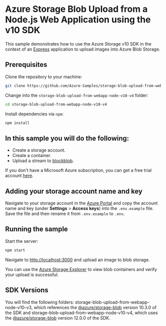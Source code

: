 # Azure Storage Blob Upload from a Node.js Web Application using the v10 SDK

This sample demonstrates how to use the Azure Storage v10 SDK in the context of an [Express](https://expressjs.com/) application to upload images into Azure Blob Storage.

## Prerequisites

Clone the repository to your machine:

```bash
git clone https://github.com/Azure-Samples/storage-blob-upload-from-webapp-node-v10.git
```

Change into the `storage-blob-upload-from-webapp-node-v10-v4` folder:

```bash
cd storage-blob-upload-from-webapp-node-v10-v4
```

Install dependencies via `npm`:

```bash
npm install
```

## In this sample you will do the following:

* Create a storage account.
* Create a container.
* Upload a stream to [blockblob](https://docs.microsoft.com/en-us/rest/api/storageservices/understanding-block-blobs--append-blobs--and-page-blobs).

If you don't have a Microsoft Azure subscription, you can get a free trial account <a href="http://go.microsoft.com/fwlink/?LinkId=330212">here</a>.

## Adding your storage account name and key

Navigate to your storage account in the [Azure Portal](https://portal.azure.com) and copy the account name and key (under **Settings** > **Access keys**) into the `.env.example` file. Save the file and then rename it from `.env.example` to `.env`.

## Running the sample

Start the server:

```bash
npm start
```

Navigate to [http://localhost:3000](http://localhost:3000) and upload an image to blob storage.

You can use the [Azure Storage Explorer](https://azure.microsoft.com/features/storage-explorer/) to view blob containers and verify your upload is successful.

## SDK Versions

You will find the following folders: storage-blob-upload-from-webapp-node-v10-v3, which references the [@azure/storage-blob](https://www.npmjs.com/package/@azure/storage-blob/v/10.3.0) version 10.3.0 of the SDK and storage-blob-upload-from-webapp-node-v10-v4, which uses the [@azure/storage-blob](https://www.npmjs.com/package/@azure/storage-blob/v/12.0.0) version 12.0.0 of the SDK.